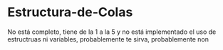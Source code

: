 # Estructura-de-Colas
No está completo, tiene de la 1 a la 5 y no está implementado el uso de estructruas ni variables, probablemente te sirva, probablemente non

